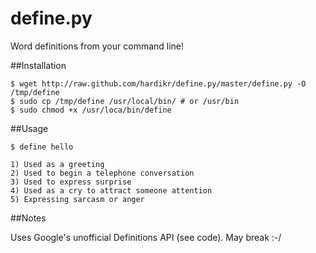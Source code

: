 define.py
=========

Word definitions from your command line!

##Installation

    $ wget http://raw.github.com/hardikr/define.py/master/define.py -O /tmp/define
    $ sudo cp /tmp/define /usr/local/bin/ # or /usr/bin
    $ sudo chmod +x /usr/loca/bin/define
    
##Usage

    $ define hello
    
    1) Used as a greeting
    2) Used to begin a telephone conversation
    3) Used to express surprise
    4) Used as a cry to attract someone attention
    5) Expressing sarcasm or anger

##Notes

Uses Google's unofficial Definitions API (see code). May break :-/
